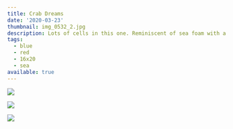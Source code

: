 ```yaml
---
title: Crab Dreams
date: '2020-03-23'
thumbnail: img_0532_2.jpg
description: Lots of cells in this one. Reminiscent of sea foam with a ghostly crab-claw.
tags:
  - blue
  - red
  - 16x20
  - sea
available: true
---
```



![](img_0529_2.jpg)

![](img_0537_2.jpg)

![](img_0539_2.jpg)